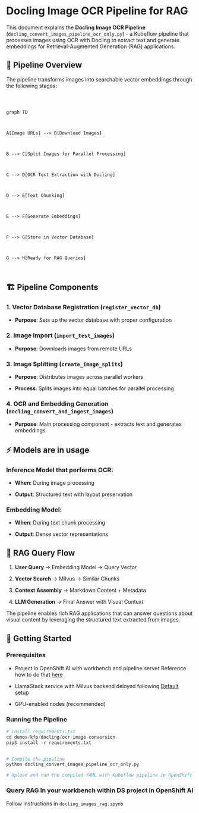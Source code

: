 # Docling Image OCR Pipeline for RAG

 

This document explains the **Docling Image OCR Pipeline** (`docling_convert_images_pipeline_ocr_only.py`) - a Kubeflow pipeline that processes images using OCR with Docling to extract text and generate embeddings for Retrieval-Augmented Generation (RAG) applications.

  

  

## 🔄 Pipeline Overview

  

  

The pipeline transforms images into searchable vector embeddings through the following stages:

  

  

```mermaid

  

graph TD

  

A[Image URLs] --> B[Download Images]

  

B --> C[Split Images for Parallel Processing]

  

C --> D[OCR Text Extraction with Docling]

  

D --> E[Text Chunking]

  

E --> F[Generate Embeddings]

  

F --> G[Store in Vector Database]

  

G --> H[Ready for RAG Queries]

  

```

  

  

## 🏗️ Pipeline Components

  

  

### 1. **Vector Database Registration** (`register_vector_db`)

  

-  **Purpose**: Sets up the vector database with proper configuration

  

  

### 2. **Image Import** (`import_test_images`)

  

-  **Purpose**: Downloads images from remote URLs

  

### 3. **Image Splitting** (`create_image_splits`)

  

-  **Purpose**: Distributes images across parallel workers

  

-  **Process**: Splits images into equal batches for parallel processing

  

  

### 4. **OCR and Embedding Generation** (`docling_convert_and_ingest_images`)

  

-  **Purpose**: Main processing component - extracts text and generates embeddings

  
  
  


## ⚡ Models are in usage

  

  

### Inference Model that performs OCR:

  

-  **When**: During image processing

-  **Output**: Structured text with layout preservation

  

  

### Embedding Model:

  

-  **When**: During text chunk processing

-  **Output**: Dense vector representations

  
  
  

## 🔄 RAG Query Flow

  

  

1.  **User Query** → Embedding Model → Query Vector

  

2.  **Vector Search** → Milvus → Similar Chunks

  

3.  **Context Assembly** → Markdown Content + Metadata

  

4.  **LLM Generation** → Final Answer with Visual Context

  

  

The pipeline enables rich RAG applications that can answer questions about visual content by leveraging the structured text extracted from images.

  

  

## 🚀 Getting Started

  

  

### Prerequisites

  

- Project in OpenShift AI with workbench and pipeline server
Reference how to do that [here](https://rh-aiservices-bu.github.io/fraud-detection/fraud-detection-workshop/index.html)

  

- LlamaStack service with Milvus backend deloyed following [Default setup](https://github.com/opendatahub-io/rag/blob/main/DEPLOYMENT.md)

  

- GPU-enabled nodes (recommended)

  

  

### Running the Pipeline

  

```python
# Install requirements.txt
cd demos/kfp/docling/ocr-image-conversion  
pip3 install -r requirements.txt
  

# Compile the pipeline
python docling_convert_images_pipeline_ocr_only.py

# Upload and run the compiled YAML with Kubeflow pipeline in OpenShift AI

```

### Query RAG in your workbench within DS project in OpenShift AI

Follow instructions in `docling_images_rag.ipynb`